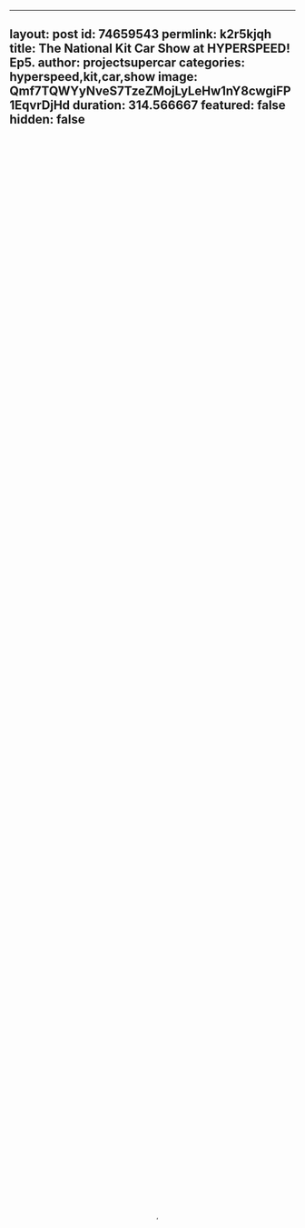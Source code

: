 
---
layout: post
id: 74659543
permlink: k2r5kjqh
title:  The National Kit Car Show at HYPERSPEED! Ep5.
author: projectsupercar
categories: hyperspeed,kit,car,show
image: Qmf7TQWYyNveS7TzeZMojLyLeHw1nY8cwgiFP1EqvrDjHd
duration: 314.566667
featured: false
hidden: false
---
    
<video poster="https://snap1.d.tube/ipfs/Qmf7TQWYyNveS7TzeZMojLyLeHw1nY8cwgiFP1EqvrDjHd" autoplay="" id="player_html5_api" class="vjs-tech" style="width: 100%; height: 100%;" tabindex="-1" src="https://video.dtube.top/ipfs/QmbhDj9G9ZyVg5LPqQsKap4v1sXQ3D2xygz4fPinZXnLnx"></video>

This episode is just a bit of fun, it’s a super quick look around the Stoneleigh Kit Car show, at hyperspeed!

It might make you dizzy!

Music:

NIVIRO – The Apocalypse: https://www.youtube.com/watch?v=AbIqBZWWiQQ

